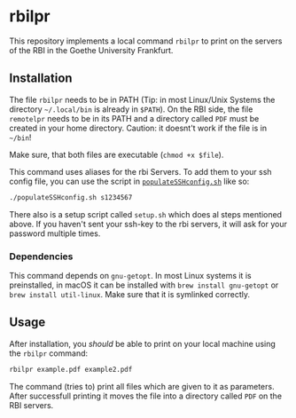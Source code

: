 # rbilpr

This repository implements a local command `rbilpr` to print on the servers of the RBI in the Goethe University Frankfurt. 

## Installation

The file `rbilpr` needs to be in PATH (Tip: in most Linux/Unix Systems the directory `~/.local/bin` is already in `$PATH`). 
On the RBI side, the file `remotelpr` needs to be in its PATH and a directory called `PDF` must be created in your home directory. Caution: it doesnt't work if the file is in `~/bin`!

Make sure, that both files are executable (`chmod +x $file`). 

This command uses aliases for the rbi Servers. To add them to your ssh config file, you can use the script in [`populateSSHconfig.sh`](populateSSHconfig.sh) like so:

```bash
./populateSSHconfig.sh s1234567
```

There also is a setup script called `setup.sh` which does al steps mentioned above. If you haven't sent your ssh-key to the rbi servers, it will ask for your password multiple times.

### Dependencies

This command depends on `gnu-getopt`. In most Linux systems it is preinstalled, in macOS it can be installed with `brew install gnu-getopt` or `brew install util-linux`. Make sure that it is symlinked correctly. 

## Usage

After installation, you *should* be able to print on your local machine using the `rbilpr` command:

```bash
rbilpr example.pdf example2.pdf
```

The command (tries to) print all files which are given to it as parameters. After successfull printing it moves the file into a directory called `PDF` on the RBI servers. 
